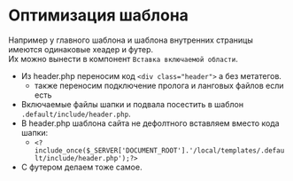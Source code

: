 # Оптимизация шаблона
Например у главного шаблона и шаблона внутренних страницы имеются одинаковые хеадер и футер.  
Их можно вынести в компонент `Вставка включаемой области`.

- Из header.php переносим код `<div class="header">` а без метатегов.
  - также переносим подключение пролога и ланговых файлов если есть
- Включаемые файлы шапки и подвала посестить в шаблон `.default/include/header.php`.
- В header.php шаблона сайта не дефолтного вставляем вместо кода шапки:
  - `<?include_once($_SERVER['DOCUMENT_ROOT'].'/local/templates/.default/include/header.php');?>`
- С футером делаем тоже самое.
